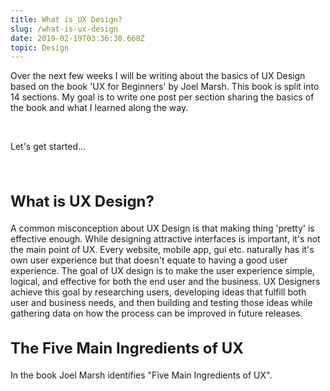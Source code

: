 ```yaml
---
title: What is UX Design?
slug: /what-is-ux-design
date: 2019-02-19T03:36:30.668Z
topic: Design
---
```

<p>
Over the next few weeks I will be writing about the basics of UX Design based on the book 'UX for Beginners' by Joel Marsh. This book is split into 14 sections. My goal is to write one post per section sharing the basics of the book and what I learned along the way. 
<p>
<br/>
<p>
Let's get started...
</p>
<br/>
<h2 class="subtitle" style="font-size: 1.5rem;">
 What is UX Design?
</h2>

A common misconception about UX Design is that making thing 'pretty' is effective enough. While designing attractive interfaces is important, it's not the main point of UX. Every website, mobile app, gui etc. naturally has it's own user experience but that doesn't equate to having a good user experience. The goal of UX design is to make the user experience simple, logical, and effective for both the end user and the business. UX Designers achieve this goal by researching users, developing ideas that fulfill both user and business needs, and then building and testing those ideas while gathering data on how the process can be improved in future releases. 
  <br/>  
<h2 class="subtitle" style="font-size: 1.5rem;">
 The Five Main Ingredients of UX
</h2>

In the book Joel Marsh identifies "Five Main Ingredients of UX".


